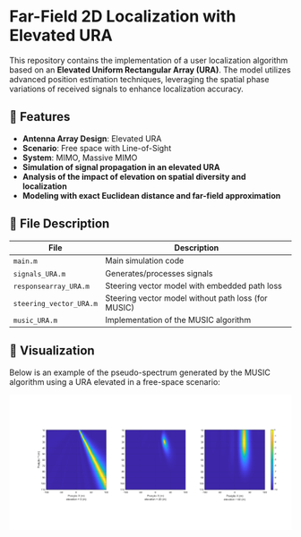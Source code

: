 # **Far-Field 2D Localization with Elevated URA**  
This repository contains the implementation of a user localization algorithm based on an **Elevated Uniform Rectangular Array (URA)**. The model utilizes advanced position estimation techniques, leveraging the spatial phase variations of received signals to enhance localization accuracy.  

## 📌 **Features**  
- **Antenna Array Design**: Elevated URA  
- **Scenario**: Free space with Line-of-Sight  
- **System**: MIMO, Massive MIMO  
- **Simulation of signal propagation in an elevated URA**  
- **Analysis of the impact of elevation on spatial diversity and localization**  
- **Modeling with exact Euclidean distance and far-field approximation**  

## 📌 **File Description**  

| File                   | Description                                   |
|------------------------|----------------------------------------------|
| `main.m`              | Main simulation code                         |
| `signals_URA.m`       | Generates/processes signals                  |
| `responsearray_URA.m` | Steering vector model with embedded path loss |
| `steering_vector_URA.m` | Steering vector model without path loss (for MUSIC) |
| `music_URA.m`         | Implementation of the MUSIC algorithm        |

## 📌 Visualization

Below is an example of the pseudo-spectrum generated by the MUSIC algorithm using a URA elevated in a free-space scenario:

<p align="center">
  <img src="elevation.png" alt="Pseudoespectro MUSIC" width="600"/>
</p>
